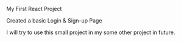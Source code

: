 My First React Project

Created a basic Login & Sign-up Page

I will try to use this small project in my some other project in future.
